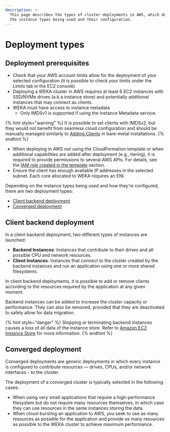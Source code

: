 ```yaml
---
description: >-
  This page describes the types of cluster deployments in AWS, which depend on
  the instance types being used and their configuration.
---
```


# Deployment types

## Deployment prerequisites&#x20;

* Check that your AWS account limits allow for the deployment of your selected configuration (it is possible to check your limits under the Limits tab in the EC2 console).
* Deploying a WEKA cluster in AWS requires at least 6 EC2 instances with SSD/NVMe drives (a.k.a instance store) and potentially additional instances that may connect as clients.
* WEKA must have access to instance metadata&#x20;
  * Only IMDSv1 is supported if using the Instance Metadata service.

{% hint style="warning" %}
It is possible to set clients with IMDSv2, but they would not benefit from seamless cloud configuration and should be manually managed similarly to [Adding Clients](../bare-metal/adding-clients-bare-metal.md) in bare-metal installations.
{% endhint %}

* When deploying in AWS not using the CloudFormation template or when additional capabilities are added after deployment (e.g., tiering), it is required to provide permissions to several AWS APIs. For details, see the [IAM role created in the template](cloudformation.md#iam-role-created-in-the-template) section.
* Ensure the client has enough available IP addresses in the selected subnet. Each core allocated to WEKA requires an ENI.

Depending on the instance types being used and how they’re configured, there are two deployment types:

* [Client backend deployment](deployment-types.md#client-backend-deployment)
* [Converged deployment](deployment-types.md#converged-deployment)

## Client backend deployment

In a client backend deployment, two different types of instances are launched:

* **Backend Instances**: Instances that contribute to their drives and all possible CPU and network resources.
* **Client Instances**: Instances that connect to the cluster created by the backend instances and run an application using one or more shared filesystems.

In client backend deployments, it is possible to add or remove clients according to the resources required by the application at any given moment.

Backend instances can be added to increase the cluster capacity or performance. They can also be removed, provided that they are deactivated to safely allow for data migration.

{% hint style="danger" %}
Stopping or terminating backend instances causes a loss of all data of the instance store. Refer to [Amazon EC2 Instance Store](https://docs.aws.amazon.com/AWSEC2/latest/UserGuide/InstanceStorage.html) for more information.
{% endhint %}

## Converged deployment

Converged deployments are generic deployments in which every instance is configured to contribute resources — drives, CPUs, and/or network interfaces - to the cluster.

The deployment of a converged cluster is typically selected in the following cases:

* When using very small applications that require a high-performance filesystem but do not require many resources themselves, in which case they can use resources in the same instances storing the data.
* When cloud-bursting an application to AWS, you seek to use as many resources as possible for the application and provide as many resources as possible to the WEKA cluster to achieve maximum performance.
